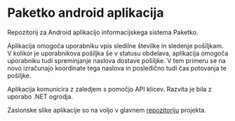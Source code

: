 # Paketko android aplikacija

Repozitorij za Android aplikacijo informacijskega sistema Paketko.

Aplikacija omogoča uporabniku vpis sledilne številke in sledenje pošiljkam. V kolikor je uporabnikova pošiljka še v statusu obdelava, aplikacija omogoča uporabniku tudi spreminjanje naslova dostave pošiljke. V tem primeru se na novo izračunajo koordinate tega naslova in posledično tudi čas potovanja te pošiljke.

Aplikacija komunicira z zaledjem s pomočjo API klicev. Razvita je bila z uporabo .NET ogrodja.

Zaslonske slike aplikacije so na voljo v glavnem [repozitoriju](https://github.com/bernardkuchler/IS-Paketko) projekta.

